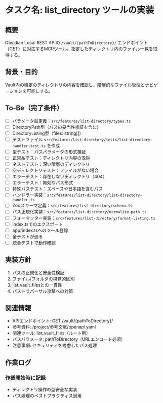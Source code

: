 # タスク名: list_directory ツールの実装

## 概要
Obsidian Local REST APIの `/vault/{pathToDirectory}/` エンドポイント（GET）に対応するMCPツール。指定したディレクトリ内のファイル一覧を取得する。

## 背景・目的
Vault内の特定のディレクトリの内容を確認し、階層的なファイル管理とナビゲーションを可能にする。

## To-Be（完了条件）
- [ ] パラメータ型定義：`src/features/list-directory/types.ts`
- [ ] DirectoryPath型（パスの妥当性検証を含む）
- [ ] DirectoryListing型（files: string[]）
- [ ] テストファイル `src/features/list-directory/tests/list-directory-handler.test.ts` を作成
- [ ] 型テスト：パスパラメータの形式検証
- [ ] 正常系テスト：ディレクトリ内容の取得
- [ ] ネストテスト：深い階層のディレクトリ
- [ ] 空ディレクトリテスト：ファイルがない場合
- [ ] エラーテスト：存在しないディレクトリ（404）
- [ ] エラーテスト：無効なパス形式
- [ ] 特殊パステスト：スペースや日本語を含むパス
- [ ] ハンドラー実装：`src/features/list-directory/list-directory-handler.ts`
- [ ] Zodスキーマ定義：`src/features/list-directory/schema.ts`
- [ ] パス正規化実装：`src/features/list-directory/normalize-path.ts`
- [ ] フォーマッター実装：`src/features/list-directory/format-listing.ts`
- [ ] index.tsでのエクスポート
- [ ] app/index.tsへのツール登録
- [ ] 全テストが通る
- [ ] 統合テストで動作確認

## 実装方針
1. パスの正規化と安全性検証
2. ファイル/フォルダの視覚的区別
3. list_vault_filesとの一貫性
4. パストラバーサル攻撃への対策

## 関連情報
- APIエンドポイント: GET /vault/{pathToDirectory}/
- 参考資料: /project/参考文献/openapi.yaml
- 関連ツール: list_vault_files（ルート用）
- パスパラメータ: pathToDirectory（URLエンコード必須）
- 注意事項: セキュリティを考慮したパス処理

## 作業ログ
### 作業開始時に記録
- ディレクトリ操作の型安全な実装
- パス処理のベストプラクティス適用